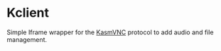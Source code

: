 # Kclient

Simple Iframe wrapper for the [KasmVNC](https://github.com/kasmtech/KasmVNC) protocol to add audio and file management.
